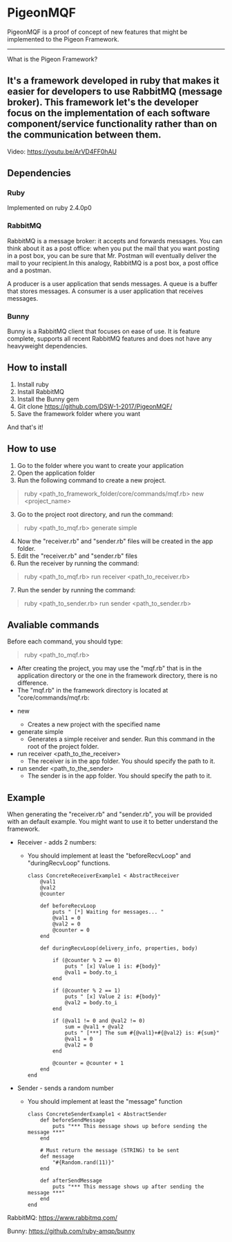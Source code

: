# PigeonMQF

PigeonMQF is a proof of concept of new features that might be implemented to the Pigeon Framework.

-------
What is the Pigeon Framework?

It's a framework developed in ruby that makes it easier for developers to use RabbitMQ (message broker). This framework let's the developer focus on the implementation of each software component/service functionality rather than on the communication between them.
-------

Video: https://youtu.be/ArVD4FF0hAU

## Dependencies

### Ruby
Implemented on ruby 2.4.0p0

### RabbitMQ
RabbitMQ is a message broker: it accepts and forwards messages. You can think about it as a post office: when you put the mail that you want posting in a post box, you can be sure that Mr. Postman will eventually deliver the mail to your recipient.In this analogy, RabbitMQ is a post box, a post office and a postman.

A producer is a user application that sends messages. A queue is a buffer that stores messages. A consumer is a user application that receives messages.

### Bunny
Bunny is a RabbitMQ client that focuses on ease of use. It is feature complete, supports all recent RabbitMQ features and does not have any heavyweight dependencies.

## How to install
1. Install ruby
2. Install RabbitMQ
3. Install the Bunny gem
4. Git clone https://github.com/DSW-1-2017/PigeonMQF/
5. Save the framework folder where you want

And that's it!

## How to use

1. Go to the folder where you want to create your application
2. Open the application folder
2. Run the following command to create a new project.
  
  > ruby  <path_to_framework_folder/core/commands/mqf.rb>   new   <project_name>
3. Go to the project root directory, and run the command:
  
  > ruby <path_to_mqf.rb> generate simple
4. Now the "receiver.rb" and "sender.rb" files will be created in the app folder.
5. Edit the "receiver.rb" and "sender.rb" files
6. Run the receiver by running the command:
  
  > ruby <path_to_mqf.rb> run receiver <path_to_receiver.rb>
7. Run the sender by running the command:
  
  > ruby <path_to_sender.rb> run sender <path_to_sender.rb>


## Avaliable commands

Before each command, you should type:
  
  > ruby <path_to_mqf.rb>
  - After creating the project, you may use the "mqf.rb" that is in the application directory or the one in the framework directory, there is no difference.
  - The "mqf.rb" in the framework directory is located at "core/commands/mqf.rb:
  
* new <project name> 
  - Creates a new project with the specified name
* generate simple
  - Generates a simple receiver and sender. Run this command in the root of the project folder.
* run receiver <path_to_the_receiver>
  - The receiver is in the app folder. You should specify the path to it.
* run sender <path_to_the_sender>
  - The sender is in the app folder. You should specify the path to it.


## Example

When generating the "receiver.rb" and "sender.rb", you will be provided with an default example. You might want to use it to better understand the framework.

* Receiver - adds 2 numbers:
  - You should implement at least the "beforeRecvLoop" and "duringRecvLoop" functions.

	```
	class ConcreteReceiverExample1 < AbstractReceiver
		@val1
		@val2
		@counter

		def beforeRecvLoop
			puts " [*] Waiting for messages... "
			@val1 = 0
			@val2 = 0
			@counter = 0
		end

		def duringRecvLoop(delivery_info, properties, body)

			if (@counter % 2 == 0)
				puts " [x] Value 1 is: #{body}"
				@val1 = body.to_i
			end

			if (@counter % 2 == 1)
				puts " [x] Value 2 is: #{body}"
				@val2 = body.to_i
			end

			if (@val1 != 0 and @val2 != 0)
				sum = @val1 + @val2
				puts " [***] The sum #{@val1}+#{@val2} is: #{sum}"
				@val1 = 0
				@val2 = 0
			end

			@counter = @counter + 1
		end
	end
	```

* Sender - sends a random number
  - You should implement at least the "message" function
  
  	```
	class ConcreteSenderExample1 < AbstractSender
		def beforeSendMessage
			puts "*** This message shows up before sending the message ***"
		end

		# Must return the message (STRING) to be sent
		def message 
			"#{Random.rand(11)}"
		end

		def afterSendMessage
			puts "*** This message shows up after sending the message ***"
		end	
	end
	```

RabbitMQ: https://www.rabbitmq.com/

Bunny: https://github.com/ruby-amqp/bunny
